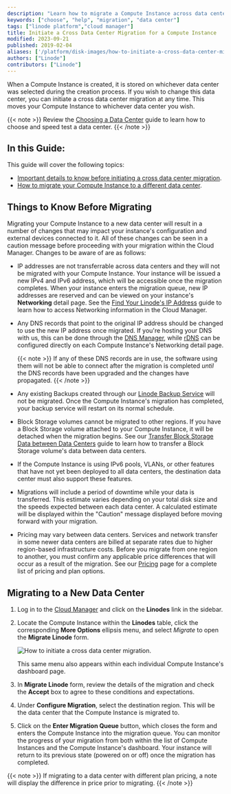 ```yaml
---
description: "Learn how to migrate a Compute Instance across data centers using the Cloud Manager."
keywords: ["choose", "help", "migration", "data center"]
tags: ["linode platform","cloud manager"]
title: Initiate a Cross Data Center Migration for a Compute Instance
modified: 2023-09-21
published: 2019-02-04
aliases: ['/platform/disk-images/how-to-initiate-a-cross-data-center-migration-for-your-linode/','/platform/migrating-to-a-different-data-center/','/guides/how-to-initiate-a-cross-data-center-migration-for-your-linode/']
authors: ["Linode"]
contributors: ["Linode"]
---
```


When a Compute Instance is created, it is stored on whichever data center was selected during the creation process. If you wish to change this data center, you can initiate a cross data center migration at any time. This moves your Compute Instance to whichever data center you wish.

{{< note >}}
Review the [Choosing a Data Center](/docs/products/platform/get-started/guides/choose-a-data-center/) guide to learn how to choose and speed test a data center.
{{< /note >}}

## In this Guide:

This guide will cover the following topics:

- [Important details to know before initiating a cross data center migration](#things-to-know-before-migrating).
- [How to migrate your Compute Instance to a different data center](#migrating-to-a-new-data-center).

## Things to Know Before Migrating

Migrating your Compute Instance to a new data center will result in a number of changes that may impact your instance's configuration and external devices connected to it. All of these changes can be seen in a caution message before proceeding with your migration within the Cloud Manager. Changes to be aware of are as follows:

- IP addresses are not transferrable across data centers and they will not be migrated with your Compute Instance. Your instance will be issued a new IPv4 and IPv6 address, which will be accessible once the migration completes. When your instance enters the migration queue, new IP addresses are reserved and can be viewed on your instance's **Networking** detail page. See the [Find Your Linode's IP Address](/docs/guides/find-your-linodes-ip-address/) guide to learn how to access Networking information in the Cloud Manager.

- Any DNS records that point to the original IP address should be changed to use the new IP address once migrated. If you're hosting your DNS with us, this can be done through the [DNS Manager](/docs/products/networking/dns-manager/), while [rDNS](/docs/products/compute/compute-instances/guides/configure-rdns/) can be configured directly on each Compute Instance's Networking detail page.

    {{< note >}}
    If any of these DNS records are in use, the software using them will not be able to connect after the migration is completed *until* the DNS records have been upgraded and the changes have propagated.
    {{< /note >}}

- Any existing Backups created through our [Linode Backup Service](/docs/products/storage/backups/) will not be migrated. Once the Compute Instance's migration has completed, your backup service will restart on its normal schedule.

- Block Storage volumes cannot be migrated to other regions. If you have a Block Storage volume attached to your Compute Instance, it will be detached when the migration begins. See our [Transfer Block Storage Data between Data Centers](/docs/products/storage/block-storage/guides/transfer-volume-data-between-data-centers/) guide to learn how to transfer a Block Storage volume's data between data centers.

- If the Compute Instance is using IPv6 pools, VLANs, or other features that have not yet been deployed to all data centers, the destination data center must also support these features.

- Migrations will include a period of downtime while your data is transferred. This estimate varies depending on your total disk size and the speeds expected between each data center. A calculated estimate will be displayed within the "Caution" message displayed before moving forward with your migration.

- Pricing may vary between data centers. Services and network transfer in some newer data centers are billed at separate rates due to higher region-based infrastructure costs. Before you migrate from one region to another, you must confirm any applicable price differences that will occur as a result of the migration. See our [Pricing](https://www.linode.com/pricing/) page for a complete list of pricing and plan options.

## Migrating to a New Data Center

1. Log in to the [Cloud Manager](https://www.cloud.linode.com) and click on the **Linodes** link in the sidebar.

1. Locate the Compute Instance within the **Linodes** table, click the corresponding **More Options** ellipsis menu, and select *Migrate* to open the **Migrate Linode** form.

    ![How to initiate a cross data center migration.](linode-list-migrate-action.png "How to initiate a cross data center migration.")

    This same menu also appears within each individual Compute Instance's dashboard page.

1. In **Migrate Linode** form, review the details of the migration and check the **Accept** box to agree to these conditions and expectations.

1. Under **Configure Migration**, select the destination region. This will be the data center that the Compute Instance is migrated to.

1. Click on the **Enter Migration Queue** button, which closes the form and enters the Compute Instance into the migration queue. You can monitor the progress of your migration from both within the list of Compute Instances and the Compute Instance's dashboard. Your instance will return to its previous state (powered on or off) once the migration has completed.

{{< note >}}
If migrating to a data center with different plan pricing, a note will display the difference in price prior to migrating.
{{< /note >}}